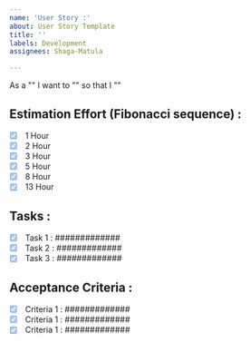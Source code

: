 ```yaml
---
name: 'User Story :'
about: User Story Template
title: ''
labels: Development
assignees: Shaga-Matula

---
```


As a "" I want  to ""   so that I ""

## Estimation  Effort (Fibonacci sequence) :
- [x] <label><input type="checkbox" disabled /> 1 Hour </label>
- [x] <label><input type="checkbox" disabled /> 2 Hour </label>
- [x] <label><input type="checkbox" disabled /> 3 Hour </label>
- [x] <label><input type="checkbox" disabled /> 5 Hour </label>
- [x] <label><input type="checkbox" disabled /> 8 Hour </label>
- [x] <label><input type="checkbox" disabled /> 13 Hour </label>

## Tasks :
- [x] <label><input type="checkbox" disabled /> Task 1 : #############</label>
- [x] <label><input type="checkbox" disabled /> Task 2 : ############# </label>
- [x] <label><input type="checkbox" disabled /> Task 3 :  #############</label>

## Acceptance Criteria :
- [x] <label><input type="checkbox" disabled /> Criteria 1 :   ############# </label>
- [x] <label><input type="checkbox" disabled /> Criteria 1 :   ############# </label>
- [x] <label><input type="checkbox" disabled /> Criteria 1 :  #############  </label>
